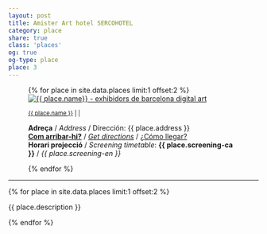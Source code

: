 ```yaml
---
layout: post
title: Amister Art hotel SERCOHOTEL
category: place
share: true
class: 'places'
og: true
og-type: place
place: 3
---
```


<figure class="text-center">
{% for place in site.data.places limit:1 offset:2 %}
	<a href="{{ place.url }}" title="{{ place.name }}"><img src="/public/img/{{ place.logo }}" alt="{{ place.name}} - exhibidors de barcelona digital art" title="{{ place.name }} - exhibidors de barcelona digital art"></a>
	<figcaption>
		<p><small><a href="{{ place.url }}" title="{{ place.name }}">{{ place.name }}</a> <i class="fa fa-external-link"></i> | <a href="https://twitter.com/{{ place.twitter }}" title="@{{ place.twitter }}"><i class="fa fa-twitter"></i></a> | <a href="{{ place.facebook }}" title="{{ place.name }} a Facebook"><i class="fa fa-facebook"></i></a></small></p>
		<p class="text-left"><strong>Adreça</strong> / <em>Address</em> / Dirección: {{ place.address }}<br/>
		<strong><a href="{{ place.getdirections }}">Com arribar-hi?</a></strong> / <em><a href="{{ place.getdirections }}">Get directions</a></em> / <a href="{{ place.getdirections }}">¿Cómo llegar?</a><br/>
		<strong>Horari projecció</strong> / <em>Screening timetable</em>: <strong>{{ place.screening-ca }}</strong> / <em>{{ place.screening-en }}</em>
		</small>
		</p>
	</figcaption>
{% endfor %}
</figure>
<!--more-->
<hr />
{% for place in site.data.places limit:1 offset:2 %}
<div class="row">
	<div class="col-sm-6">
		<div class="embed-container embed-container_16-9">
			<a href="{{ place.url }}" title="{{ place.name }}"><iron-image sizing="cover" class="iron-image-size" preload fade src="/public/img/{{ place.img }}" title="{{ place.name }} - exhibidors de barcelona digital art"></iron-image></a>
		</div>
	</div>
	<div class="col-sm-6">
		<p>{{ place.description }}</p>
	</div>
</div>
{% endfor %}